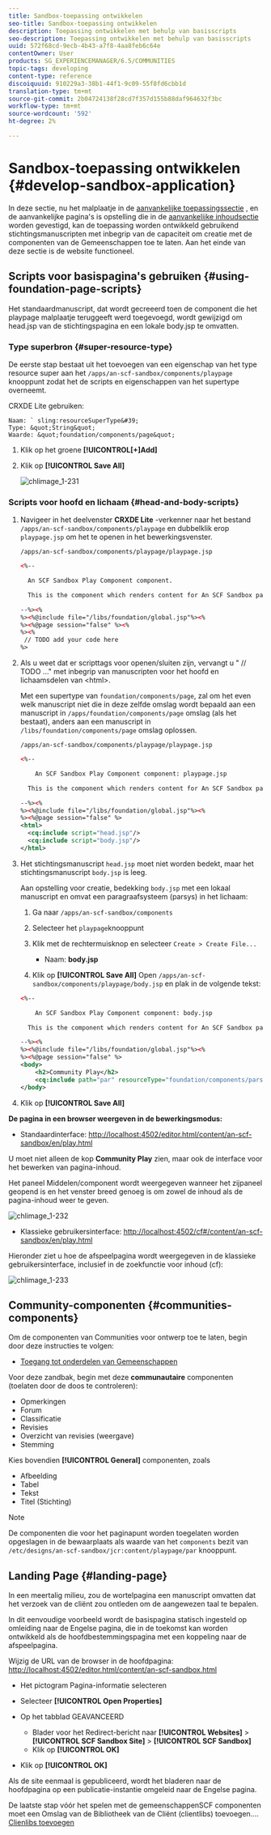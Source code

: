 ```yaml
---
title: Sandbox-toepassing ontwikkelen
seo-title: Sandbox-toepassing ontwikkelen
description: Toepassing ontwikkelen met behulp van basisscripts
seo-description: Toepassing ontwikkelen met behulp van basisscripts
uuid: 572f68cd-9ecb-4b43-a7f8-4aa8feb6c64e
contentOwner: User
products: SG_EXPERIENCEMANAGER/6.5/COMMUNITIES
topic-tags: developing
content-type: reference
discoiquuid: 910229a3-38b1-44f1-9c09-55f8fd6cbb1d
translation-type: tm+mt
source-git-commit: 2b04724138f28cd7f357d155b88daf964632f3bc
workflow-type: tm+mt
source-wordcount: '592'
ht-degree: 2%

---
```



# Sandbox-toepassing ontwikkelen  {#develop-sandbox-application}

In deze sectie, nu het malplaatje in de [aanvankelijke toepassingssectie](initial-app.md) , en de aanvankelijke pagina&#39;s is opstelling die in de [aanvankelijke inhoudsectie](initial-content.md) worden gevestigd, kan de toepassing worden ontwikkeld gebruikend stichtingsmanuscripten met inbegrip van de capaciteit om creatie met de componenten van de Gemeenschappen toe te laten. Aan het einde van deze sectie is de website functioneel.

## Scripts voor basispagina&#39;s gebruiken {#using-foundation-page-scripts}

Het standaardmanuscript, dat wordt gecreeerd toen de component die het playpage malplaatje teruggeeft werd toegevoegd, wordt gewijzigd om head.jsp van de stichtingspagina en een lokale body.jsp te omvatten.

### Type superbron {#super-resource-type}

De eerste stap bestaat uit het toevoegen van een eigenschap van het type resource super aan het `/apps/an-scf-sandbox/components/playpage` knooppunt zodat het de scripts en eigenschappen van het supertype overneemt.

CRXDE Lite gebruiken:

<!--Resolve steps below-->
    Naam: ` sling:resourceSuperType&#39;
    Type: &quot;String&quot;
    Waarde: &quot;foundation/components/page&quot;

1. Klik op het groene **[!UICONTROL[+]Add]**
1. Klik op **[!UICONTROL Save All]**

   ![chlimage_1-231](assets/chlimage_1-231.png)

### Scripts voor hoofd en lichaam {#head-and-body-scripts}

1. Navigeer in het deelvenster **CRXDE Lite** -verkenner naar het bestand `/apps/an-scf-sandbox/components/playpage` en dubbelklik erop `playpage.jsp` om het te openen in het bewerkingsvenster.

   `/apps/an-scf-sandbox/components/playpage/playpage.jsp`

   ```xml
   <%--
   
     An SCF Sandbox Play Component component.
   
     This is the component which renders content for An SCF Sandbox page.
   
   --%><%
   %><%@include file="/libs/foundation/global.jsp"%><%
   %><%@page session="false" %><%
   %><%
    // TODO add your code here
   %>
   ```

1. Als u weet dat er scripttags voor openen/sluiten zijn, vervangt u &quot; // TODO ...&quot; met inbegrip van manuscripten voor het hoofd en lichaamsdelen van &lt;html>.

   Met een supertype van `foundation/components/page`, zal om het even welk manuscript niet die in deze zelfde omslag wordt bepaald aan een manuscript in `/apps/foundation/components/page` omslag (als het bestaat), anders aan een manuscript in `/libs/foundation/components/page` omslag oplossen.

   `/apps/an-scf-sandbox/components/playpage/playpage.jsp`

   ```xml
   <%--
   
       An SCF Sandbox Play Component component: playpage.jsp
   
     This is the component which renders content for An SCF Sandbox page.
   
   --%><%
   %><%@include file="/libs/foundation/global.jsp"%><%
   %><%@page session="false" %>
   <html>
     <cq:include script="head.jsp"/>
     <cq:include script="body.jsp"/>
   </html>
   ```

1. Het stichtingsmanuscript `head.jsp` moet niet worden bedekt, maar het stichtingsmanuscript `body.jsp` is leeg.

   Aan opstelling voor creatie, bedekking `body.jsp` met een lokaal manuscript en omvat een paragraafsysteem (parsys) in het lichaam:

   1. Ga naar `/apps/an-scf-sandbox/components`
   1. Selecteer het `playpage`knooppunt
   1. Klik met de rechtermuisknop en selecteer `Create > Create File...`

      * Naam: **body.jsp**
   1. Klik op **[!UICONTROL Save All]**
   Open `/apps/an-scf-sandbox/components/playpage/body.jsp` en plak in de volgende tekst:

   ```xml
   <%--
   
       An SCF Sandbox Play Component component: body.jsp
   
     This is the component which renders content for An SCF Sandbox page.
   
   --%><%
   %><%@include file="/libs/foundation/global.jsp"%><%
   %><%@page session="false" %>
   <body>
       <h2>Community Play</h2>
       <cq:include path="par" resourceType="foundation/components/parsys" />
   </body>
   ```

1. Klik op **[!UICONTROL Save All]**

**De pagina in een browser weergeven in de bewerkingsmodus:**

* Standaardinterface: [http://localhost:4502/editor.html/content/an-scf-sandbox/en/play.html](http://localhost:4502/editor.html/content/an-scf-sandbox/en/play.md)

U moet niet alleen de kop **Community Play** zien, maar ook de interface voor het bewerken van pagina-inhoud.

Het paneel Middelen/component wordt weergegeven wanneer het zijpaneel geopend is en het venster breed genoeg is om zowel de inhoud als de pagina-inhoud weer te geven.

![chlimage_1-232](assets/chlimage_1-232.png)

* Klassieke gebruikersinterface: [http://localhost:4502/cf#/content/an-scf-sandbox/en/play.html](http://localhost:4502/cf#/content/an-scf-sandbox/en/play.html)

Hieronder ziet u hoe de afspeelpagina wordt weergegeven in de klassieke gebruikersinterface, inclusief in de zoekfunctie voor inhoud (cf):

![chlimage_1-233](assets/chlimage_1-233.png)

## Community-componenten {#communities-components}

Om de componenten van Communities voor ontwerp toe te laten, begin door deze instructies te volgen:

* [Toegang tot onderdelen van Gemeenschappen](basics.md#accessing-communities-components)

Voor deze zandbak, begin met deze **communautaire** componenten (toelaten door de doos te controleren):

* Opmerkingen
* Forum
* Classificatie
* Revisies
* Overzicht van revisies (weergave)
* Stemming

Kies bovendien **[!UICONTROL General]** componenten, zoals

* Afbeelding
* Tabel
* Tekst
* Titel (Stichting)

>[!NOTE]
>
>De componenten die voor het paginapunt worden toegelaten worden opgeslagen in de bewaarplaats als waarde van het `components` bezit van
>`/etc/designs/an-scf-sandbox/jcr:content/playpage/par` knooppunt.


## Landing Page {#landing-page}

In een meertalig milieu, zou de wortelpagina een manuscript omvatten dat het verzoek van de cliënt zou ontleden om de aangewezen taal te bepalen.

In dit eenvoudige voorbeeld wordt de basispagina statisch ingesteld op omleiding naar de Engelse pagina, die in de toekomst kan worden ontwikkeld als de hoofdbestemmingspagina met een koppeling naar de afspeelpagina.

Wijzig de URL van de browser in de hoofdpagina: [http://localhost:4502/editor.html/content/an-scf-sandbox.html](https://locahost:4502/editor.html/content/an-scf-sandbox.html)

* Het pictogram Pagina-informatie selecteren
* Selecteer **[!UICONTROL Open Properties]**
* Op het tabblad GEAVANCEERD

   * Blader voor het Redirect-bericht naar **[!UICONTROL Websites]** > **[!UICONTROL SCF Sandbox Site]** > **[!UICONTROL SCF Sandbox]**
   * Klik op **[!UICONTROL OK]**

* Klik op **[!UICONTROL OK]**

Als de site eenmaal is gepubliceerd, wordt het bladeren naar de hoofdpagina op een publicatie-instantie omgeleid naar de Engelse pagina.

De laatste stap vóór het spelen met de gemeenschappenSCF componenten moet een Omslag van de Bibliotheek van de Cliënt (clientlibs) toevoegen.... [Clienlibs toevoegen](add-clientlibs.md)
